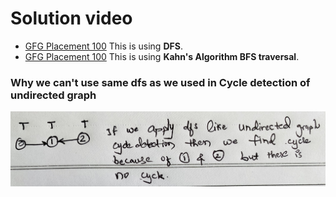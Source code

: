 # Solution video


- [GFG Placement 100](https://practice.geeksforgeeks.org/batch/placement100-batch-2/track/DSASP-Graph/video/OTE5) This is using <strong>DFS</strong>.
- [GFG Placement 100](https://practice.geeksforgeeks.org/batch/placement100-batch-2/track/DSASP-Graph/video/MTM1MA%3D%3D) This is using <strong>Kahn's Algorithm BFS traversal</strong>.
  
### Why we can't use same dfs as we used in Cycle detection of undirected graph
![photo](img.jpg)
